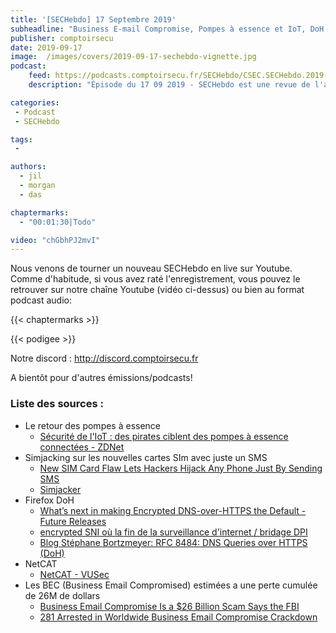 ```yaml
---
title: '[SECHebdo] 17 Septembre 2019'
subheadline: "Business E-mail Compromise, Pompes à essence et IoT, DoH, SIM-jacking, Vuln NetCAT, etc."
publisher: comptoirsecu
date: 2019-09-17
image:  /images/covers/2019-09-17-sechebdo-vignette.jpg
podcast:
    feed: https://podcasts.comptoirsecu.fr/SECHebdo/CSEC.SECHebdo.2019-09-17.m4a
    description: "Épisode du 17 09 2019 - SECHebdo est une revue de l'actualité cybersécurité réalisée en live sur Youtube, généralement le mardi soir."

categories:
 - Podcast
 - SECHebdo

tags:
 - 

authors:
  - jil
  - morgan
  - das

chaptermarks:
  - "00:01:30|Todo"

video: "chGbhPJ2mvI"
---
```


Nous venons de tourner un nouveau SECHebdo en live sur Youtube. Comme d'habitude, si vous avez raté l'enregistrement, vous pouvez le retrouver sur notre chaîne Youtube (vidéo ci-dessus) ou bien au format podcast audio:

{{< chaptermarks >}}

{{< podigee >}}

Notre discord : <http://discord.comptoirsecu.fr>

A bientôt pour d'autres émissions/podcasts!

### Liste des sources :

*  Le retour des pompes à essence
	* [Sécurité de l'IoT : des pirates ciblent des pompes à essence connectées - ZDNet](https://www.zdnet.fr/actualites/securite-de-l-iot-des-pirates-ciblent-des-pompes-a-essence-connectees-39890455.htm)
*  Simjacking sur les nouvelles cartes SIm avec juste un SMS
	* [New SIM Card Flaw Lets Hackers Hijack Any Phone Just By Sending SMS](https://thehackernews.com/2019/09/simjacker-mobile-hacking.html)
	* [Simjacker](https://simjacker.com/)
*  Firefox DoH
	* [What’s next in making Encrypted DNS-over-HTTPS the Default - Future Releases](https://blog.mozilla.org/futurereleases/2019/09/06/whats-next-in-making-dns-over-https-the-default/)
	* [encrypted SNI où la fin de la surveillance d'internet / bridage DPI](https://lafibre.info/cryptographie/encrypted-sni/)
	* [Blog Stéphane Bortzmeyer: RFC 8484: DNS Queries over HTTPS (DoH)](https://www.bortzmeyer.org/8484.html)
*  NetCAT
	* [NetCAT - VUSec](https://www.vusec.net/projects/netcat/)
*  Les BEC (Business Email Compromised) estimées a une perte cumulée de 26M de dollars
	* [Business Email Compromise Is a $26 Billion Scam Says the FBI](https://www.bleepingcomputer.com/news/security/business-email-compromise-is-a-26-billion-scam-says-the-fbi/)
	* [281 Arrested in Worldwide Business Email Compromise Crackdown](https://www.bleepingcomputer.com/news/security/281-arrested-in-worldwide-business-email-compromise-crackdown/)
